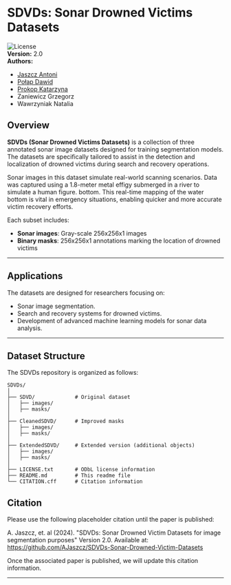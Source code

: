 # SDVDs: Sonar Drowned Victims Datasets

![License](https://img.shields.io/badge/license-ODbL%20v1.0-brightgreen)  
**Version:** 2.0  
**Authors:**
  - [Jaszcz Antoni](https://orcid.org/0000-0002-8997-0331)
  - [Połap Dawid](https://orcid.org/0000-0003-1972-5979)
  - [Prokop Katarzyna](https://orcid.org/0000-0002-3830-6182)
  - Zaniewicz Grzegorz
  - Wawrzyniak Natalia

## Overview

**SDVDs (Sonar Drowned Victims Datasets)** is a collection of three annotated sonar image datasets designed for training segmentation models. The datasets are specifically tailored to assist in the detection and localization of drowned victims during search and recovery operations.  

Sonar images in this dataset simulate real-world scanning scenarios. Data was captured using a 1.8-meter metal effigy submerged in a river to simulate a human figure. bottom. This real-time mapping of the water bottom is vital in emergency situations, enabling quicker and more accurate victim recovery efforts.

Each subset includes:  
- **Sonar images**: Gray-scale 256x256x1 images
- **Binary masks**:  256x256x1 annotations marking the location of drowned victims

---

## Applications
The datasets are designed for researchers focusing on:  
- Sonar image segmentation.  
- Search and recovery systems for drowned victims.  
- Development of advanced machine learning models for sonar data analysis.  

---

## Dataset Structure
The SDVDs repository is organized as follows:
```
SDVDs/
│
├── SDVD/             # Original dataset
│   ├── images/
│   ├── masks/ 
│
├── CleanedSDVD/      # Improved masks
│   ├── images/
│   ├── masks/
│
├── ExtendedSDVD/     # Extended version (additional objects)
│   ├── images/
│   ├── masks/
│
├── LICENSE.txt       # ODbL license information
├── README.md         # This readme file
└── CITATION.cff      # Citation information
```
## Citation
Please use the following placeholder citation until the paper is published:

A. Jaszcz, et. al (2024). "SDVDs: Sonar Drowned Victim Datasets for image segmentation purposes" Version 2.0. Available at: https://github.com/AJaszcz/SDVDs-Sonar-Drowned-Victim-Datasets

Once the associated paper is published, we will update this citation information.


---
